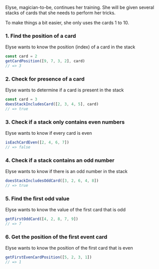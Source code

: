 Elyse, magician-to-be, continues her training. She will be given several stacks of cards that she needs to perform her tricks.

To make things a bit easier, she only uses the cards 1 to 10.

### 1. Find the position of a card

Elyse wants to know the position (index) of a card in the stack

```javascript
const card = 2
getCardPosition([9, 7, 3, 2], card)
// => 3
```

### 2. Check for presence of a card

Elyse wants to determine if a card is present in the stack

```javascript
const card = 3
doesStackIncludesCard([2, 3, 4, 5], card)
// => true
```

### 3. Check if a stack only contains even numbers

Elyse wants to know if every card is even

```javascript
isEachCardEven([2, 4, 6, 7])
// => false
```

### 4. Check if a stack contains an odd number

Elyse wants to know if there is an odd number in the stack

```javascript
doesStackIncludesOddCard([3, 2, 6, 4, 8])
// => true
```

### 5. Find the first odd value

Elyse wants to know the value of the first card that is odd

```javascript
getFirstOddCard([4, 2, 8, 7, 9])
// => 7
```

### 6. Get the position of the first event card

Elyse wants to know the position of the first card that is even

```javascript
getFirstEvenCardPosition([5, 2, 3, 1])
// => 1
```
